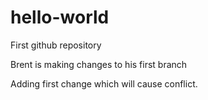 # hello-world
First github repository

Brent is making changes to his first branch

Adding first change which will cause conflict.



